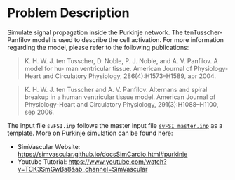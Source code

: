 
# **Problem Description**

Simulate signal propagation inside the Purkinje network. The tenTusscher-Panfilov model is used to describe the cell activation. For more information regarding the model, please refer to the following publications:

> K. H. W. J. ten Tusscher, D. Noble, P. J. Noble, and A. V. Panfilov. A model for hu-
> man ventricular tissue. American Journal of Physiology-Heart and Circulatory Physiology,
> 286(4):H1573–H1589, apr 2004.

> K. H. W. J. ten Tusscher and A. V. Panfilov. Alternans and spiral breakup in a human
> ventricular tissue model. American Journal of Physiology-Heart and Circulatory Physiology,
> 291(3):H1088–H1100, sep 2006.

The input file `svFSI.inp` follows the master input file [`svFSI_master.inp`](./svFSI_master.inp) as a template. More on Purkinje simulation can be found here:

- SimVascular Website: https://simvascular.github.io/docsSimCardio.html#purkinje
- Youtube Tutorial: https://www.youtube.com/watch?v=TCK3SmGwBa8&ab_channel=SimVascular
